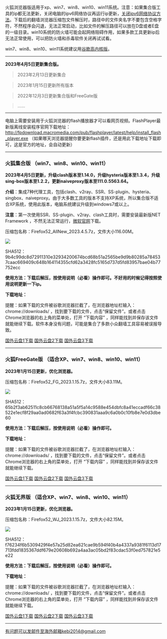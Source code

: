 火狐浏览器版适用于xp、win7、win8、win10、win11系统。注意：如果集合版工具的ip都无法更新，关闭电脑的ipv6网络协议再运行ip更新，[关闭ipv6网络协议方法](https://jingyan.baidu.com/article/e52e361590115d00c70c5132.html)。下载后的翻墙浏览器压缩包文件解压时，路径中的文件夹名字不要包含空格字符，不然程序会闪退，无法正常启动，比如文件的解压路径可以放在D盘或者E盘的一级目录。win10系统的防火墙可能会起网络阻碍作用，如果多款工具更新ip后无法正常使用，可以把防火墙和杀毒软件关闭再试试看。

win7、win8、win10、win11系统建议用[谷歌高内核版](https://github.com/Alvin9999/new-pac/wiki/%E9%AB%98%E5%86%85%E6%A0%B8%E7%89%88)。

***

**2023年4月5日更新集合版。**

> 2023年2月13日更新集合

> 2023年1月15日更新所有版本

> 2022年12月3日更新集合版和FreeGate版

> ......

***

电脑上需要安装用于火狐浏览器的flash播放器才可以看网页视频。FlashPlayer最新版离线安装程序官网下载地址：
http://fpdownload.macromedia.com/pub/flashplayer/latest/help/install_flash_player.exe （如果哪天浏览器提醒你要更新flash插件，还是用此下载地址下载即可，这是官方的地址，会自动更新）

***

### 火狐集合版 （win7、win8、win10、win11）

**2023年4月5日更新，升级clash版本至1.14.0，升级hysteria版本至1.3.4，升级sing-box版本至1.2.2，更新naiveproxy版本至111.0.5563.64。**

**介绍**：集成7种代理工具，包括clash、v2ray、SSR、SS-plugin、hysteria、singbox、naiveproxy。由于大多数工具的版本不支持XP系统，所以集合版不适合XP系统，使用此版本，电脑系统建议升级到windows7或以上。

**注意**：第一次使用SSR、SS-plugin、v2ray、clash工具时，需要安装最新版NET Framework ，不然无法正常运行，[微软官网](https://dotnet.microsoft.com/zh-cn/download/dotnet-framework/net48)下载。

压缩包名称：Firefox52_AllNew_2023.4.5.7z，文件大小116.00M。

![](https://fastly.jsdelivr.net/gh/Alvin9999/pac2/softimag/firefox2.13.png)

SHA512：9b4c99dc8d72911310e32934200674bcd68b51a2565be9d9b80285a784537caac669409c648b164114355cfd62a3428fc5165d737d5fd83957bae04b77752ecc

**使用方法：下载后解压，按使用说明（必看）操作即可。不好用的时候记得按照使用说明更新一下ip。**

**下载地址：**

提醒：如果下载的文件被谷歌浏览器拦截了，在浏览器地址栏输入：chrome://downloads/ ，找到要下载的文件，点击“保留文件”。或者点击Chrome浏览器的右上角的菜单处，打开 “下载内容” ，同样能找到并保存该文件就能继续下载。软件本身没有问题，可能是集合了多款小众翻墙工具容易被误报导致。

[国外云盘1下载](https://d2.freessr2.xyz/Firefox52_AllNew_2023.4.5.7z) 
[国外云盘2下载](https://d.ssrfree4.xyz/Firefox52_AllNew_2023.4.5.7z) 
[国外云盘3下载](https://free.zhujicn2.net/Firefox52_AllNew_2023.4.5.7z) 


***

### 火狐FreeGate版 （适合XP、win7、win8、win10、win11）

**2023年1月15日更新，优化浏览器。**

压缩包名称：Firefox52_FG_2023.1.15.7z，文件大小83.11M。

![](https://fastly.jsdelivr.net/gh/Alvin9999/pac2/softimag/firefox11282.PNG)

SHA512：65b2f3ab62511c8cb66768138a51a5f5a14c9588e454dbfc8a41eccadf66c38522e1ecf8f29aa0ad0682f63a3f4fcbc390831aaa9c6a0b0c10fb8e7e0d3dbe60

**使用方法：下载后解压，按使用说明（必看）操作即可。**

**下载地址：**

提醒：如果下载的文件被谷歌浏览器拦截了，在浏览器地址栏输入：chrome://downloads/ ，找到要下载的文件，点击“保留文件”。或者点击Chrome浏览器的右上角的菜单处，打开 “下载内容” ，同样能找到并保存该文件就能继续下载。

[国外云盘1下载](https://d2.freessr2.xyz/Firefox52_FG_2023.1.15.7z) 
[国外云盘2下载](https://d.ssrfree4.xyz/Firefox52_FG_2023.1.15.7z) 
[国外云盘3下载](https://free.zhujicn2.net/Firefox52_FG_2023.1.15.7z) 


***

### 火狐无界版 （适合XP、win7、win8、win10、win11）

**2023年1月15日更新，优化浏览器。**

压缩包名称：Firefox52_WJ_2023.1.15.7z，文件大小82.15M。

![](https://fastly.jsdelivr.net/gh/Alvin9999/pac2/softimag/firefox11283.PNG)

SHA512：f76234f6b5309429f4e57a25d82ea621cae9b594f40b4a4337a9381f6113d17713fdd1835367ddf679e20608b692a4aa3ac05bd2f83cdac53f0ed757821e5e22

**使用方法：下载后解压，按使用说明（必看）操作即可。**

**下载地址：**

提醒：如果下载的文件被谷歌浏览器拦截了，在浏览器地址栏输入：chrome://downloads/ ，找到要下载的文件，点击“保留文件”。或者点击Chrome浏览器的右上角的菜单处，打开 “下载内容” ，同样能找到并保存该文件就能继续下载。

[国外云盘1下载](https://d2.freessr2.xyz/Firefox52_WJ_2023.1.15.7z) 
[国外云盘2下载](https://d.ssrfree4.xyz/Firefox52_WJ_2023.1.15.7z) 
[国外云盘3下载](https://free.zhujicn2.net/Firefox52_WJ_2023.1.15.7z) 

***

有问题可以发邮件至海外邮箱kebi2014@gmail.com